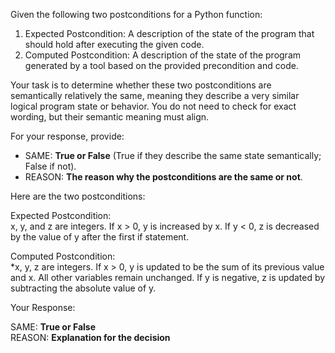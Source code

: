 
Given the following two postconditions for a Python function:

1. Expected Postcondition: A description of the state of the program that should hold after executing the given code.
2. Computed Postcondition: A description of the state of the program generated by a tool based on the provided precondition and code.

Your task is to determine whether these two postconditions are semantically relatively the same, meaning they describe a very similar logical program state or behavior. You do not need to check for exact wording, but their semantic meaning must align.

For your response, provide:

- SAME: **True or False** (True if they describe the same state semantically; False if not).
- REASON: **The reason why the postconditions are the same or not**.

Here are the two postconditions:

Expected Postcondition:  
x, y, and z are integers. If x > 0, y is increased by x. If y < 0, z is decreased by the value of y after the first if statement.

Computed Postcondition:  
*x, y, z are integers. If x > 0, y is updated to be the sum of its previous value and x. All other variables remain unchanged. If y is negative, z is updated by subtracting the absolute value of y.

Your Response: 

SAME: **True or False**  
REASON: **Explanation for the decision**
